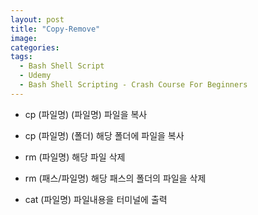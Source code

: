 ```yaml
---
layout: post
title: "Copy-Remove"
image:
categories: 
tags:
  - Bash Shell Script
  - Udemy
  - Bash Shell Scripting - Crash Course For Beginners
---
```


- cp (파일명) (파일명) 파일을 복사
- cp (파일명) (폴더) 해당 폴더에 파일을 복사

- rm (파일명) 해당 파일 삭제
- rm (패스/파일명) 해당 패스의 폴더의 파일을 삭제

- cat (파일명) 파일내용을 터미널에 출력
